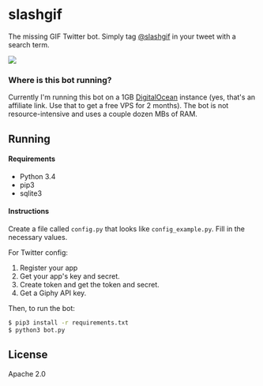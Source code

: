 # slashgif

The missing GIF Twitter bot. Simply tag [@slashgif](https://twitter.com/slashgif) in your tweet with a search term.

[![](http://i.imgur.com/kL8IWnz.png)](https://twitter.com/slashgif/status/630542797456609280)

### Where is this bot running?

Currently I'm running this bot on a 1GB [DigitalOcean](https://www.digitalocean.com/?refcode=422889a8186d) instance (yes, that's an affiliate link. Use that to get a free VPS for 2 months). The bot is not resource-intensive and uses a couple dozen MBs of RAM.

## Running

#### Requirements

- Python 3.4
- pip3
- sqlite3

#### Instructions 

Create a file called `config.py` that looks like `config_example.py`. Fill in the necessary values.

For Twitter config:

1. Register your app
2. Get your app's key and secret.
3. Create token and get the token and secret.
4. Get a Giphy API key.

Then, to run the bot:

```bash
$ pip3 install -r requirements.txt
$ python3 bot.py
```

## License 

Apache 2.0
